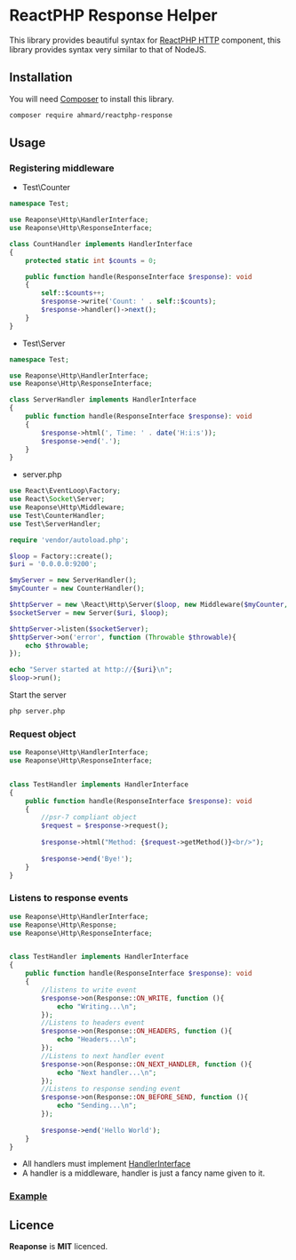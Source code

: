 # ReactPHP Response Helper
This library provides beautiful syntax for [ReactPHP HTTP](https://reactphp.org/http)
component, this library provides syntax very similar to that of NodeJS.

## Installation
You will need [Composer](https://getcomposer.org) to install this library.

```bash
composer require ahmard/reactphp-response
```

## Usage

### Registering middleware
- Test\Counter

```php
namespace Test;

use Reaponse\Http\HandlerInterface;
use Reaponse\Http\ResponseInterface;

class CountHandler implements HandlerInterface
{
    protected static int $counts = 0;

    public function handle(ResponseInterface $response): void
    {
        self::$counts++;
        $response->write('Count: ' . self::$counts);
        $response->handler()->next();
    }
}
```

- Test\Server

```php
namespace Test;

use Reaponse\Http\HandlerInterface;
use Reaponse\Http\ResponseInterface;

class ServerHandler implements HandlerInterface
{
    public function handle(ResponseInterface $response): void
    {
        $response->html(', Time: ' . date('H:i:s'));
        $response->end('.');
    }
}
```

- server.php

```php
use React\EventLoop\Factory;
use React\Socket\Server;
use Reaponse\Http\Middleware;
use Test\CounterHandler;
use Test\ServerHandler;

require 'vendor/autoload.php';

$loop = Factory::create();
$uri = '0.0.0.0:9200';

$myServer = new ServerHandler();
$myCounter = new CounterHandler();

$httpServer = new \React\Http\Server($loop, new Middleware($myCounter, $myServer));
$socketServer = new Server($uri, $loop);

$httpServer->listen($socketServer);
$httpServer->on('error', function (Throwable $throwable){
    echo $throwable;
});

echo "Server started at http://{$uri}\n";
$loop->run();
```

Start the server
```bash
php server.php
```


### Request object

```php
use Reaponse\Http\HandlerInterface;
use Reaponse\Http\ResponseInterface;


class TestHandler implements HandlerInterface
{
    public function handle(ResponseInterface $response): void
    {
        //psr-7 compliant object
        $request = $response->request();
        
        $response->html("Method: {$request->getMethod()}<br/>");
        
        $response->end('Bye!');
    }
}
```

### Listens to response events

```php
use Reaponse\Http\HandlerInterface;
use Reaponse\Http\Response;
use Reaponse\Http\ResponseInterface;


class TestHandler implements HandlerInterface
{
    public function handle(ResponseInterface $response): void
    {
        //listens to write event
        $response->on(Response::ON_WRITE, function (){
            echo "Writing...\n";
        });
        //Listens to headers event
        $response->on(Response::ON_HEADERS, function (){
            echo "Headers...\n";
        });
        //Listens to next handler event
        $response->on(Response::ON_NEXT_HANDLER, function (){
            echo "Next handler...\n";
        });
        //Listens to response sending event
        $response->on(Response::ON_BEFORE_SEND, function (){
            echo "Sending...\n";
        });
        
        $response->end('Hello World');
    }
}
```

- All handlers must implement [HandlerInterface](src/Http/HandlerInterface.php)
- A handler is a middleware, handler is just a fancy name given to it.

### [Example](example)


## Licence
**Reaponse** is **MIT** licenced.